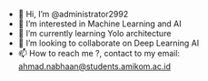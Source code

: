 - 👋 Hi, I’m @administrator2992
- 👀 I’m interested in Machine Learning and AI
- 🌱 I’m currently learning Yolo architecture
- 💞️ I’m looking to collaborate on Deep Learning AI
- 📫 How to reach me ?, contact to my email: ahmad.nabhaan@students.amikom.ac.id

<!---
administrator2992/administrator2992 is a ✨ special ✨ repository because its `README.md` (this file) appears on your GitHub profile.
You can click the Preview link to take a look at your changes.
--->
